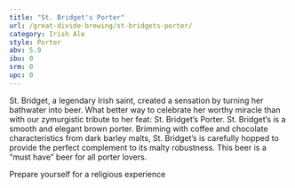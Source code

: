 ```yaml
---
title: "St. Bridget's Porter"
url: /great-divide-brewing/st-bridgets-porter/
category: Irish Ale
style: Porter
abv: 5.9
ibu: 0
srm: 0
upc: 0
---
```

St. Bridget, a legendary Irish saint, created a sensation by turning her bathwater into beer. What better way to celebrate her worthy miracle than with our zymurgistic tribute to her feat: St. Bridget’s Porter. St. Bridget’s is a smooth and elegant brown porter. Brimming with coffee and chocolate characteristics from dark barley malts, St. Bridget’s is carefully hopped to provide the perfect complement to its malty robustness. This beer is a “must have” beer for all porter lovers.

Prepare yourself for a religious experience
